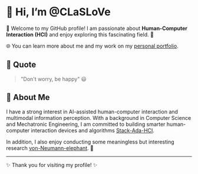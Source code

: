 # 👋 Hi, I’m @CLaSLoVe

🎉 Welcome to my GitHub profile! I am passionate about **Human-Computer Interaction (HCI)** and enjoy exploring this fascinating field. 🚀

🌐 You can learn more about me and my work on my [personal portfolio](https://claslove.github.io/portfolio/).

## 🌟 Quote
> "Don't worry, be happy" 😃

## 📖 About Me
I have a strong interest in AI-assisted human-computer interaction and multimodal information perception. With a background in Computer Science and Mechatronic Engineering, I am committed to building smarter human-computer interaction devices and algorithms [Stack-Ada-HCI](https://github.com/CLaSLoVe/Stack-Ada-HCI).

In addition, I also enjoy conducting some meaningless but interesting research [von-Neumann-elephant](https://github.com/CLaSLoVe/von-Neumann-elephant). 🐘

---

✨ Thank you for visiting my profile! ✨
